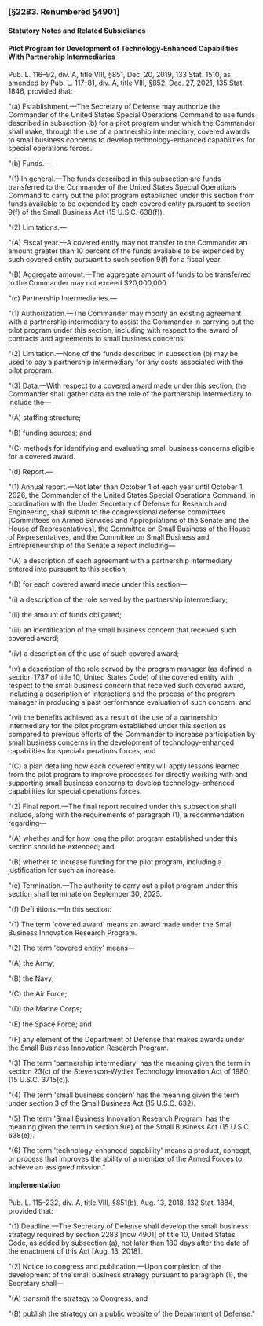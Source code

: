 ### [§2283. Renumbered §4901] ###

#### **Statutory Notes and Related Subsidiaries** ####

#### Pilot Program for Development of Technology-Enhanced Capabilities With Partnership Intermediaries ####

Pub. L. 116–92, div. A, title VIII, §851, Dec. 20, 2019, 133 Stat. 1510, as amended by Pub. L. 117–81, div. A, title VIII, §852, Dec. 27, 2021, 135 Stat. 1846, provided that:

"(a) Establishment.—The Secretary of Defense may authorize the Commander of the United States Special Operations Command to use funds described in subsection (b) for a pilot program under which the Commander shall make, through the use of a partnership intermediary, covered awards to small business concerns to develop technology-enhanced capabilities for special operations forces.

"(b) Funds.—

"(1) In general.—The funds described in this subsection are funds transferred to the Commander of the United States Special Operations Command to carry out the pilot program established under this section from funds available to be expended by each covered entity pursuant to section 9(f) of the Small Business Act (15 U.S.C. 638(f)).

"(2) Limitations.—

"(A) Fiscal year.—A covered entity may not transfer to the Commander an amount greater than 10 percent of the funds available to be expended by such covered entity pursuant to such section 9(f) for a fiscal year.

"(B) Aggregate amount.—The aggregate amount of funds to be transferred to the Commander may not exceed $20,000,000.

"(c) Partnership Intermediaries.—

"(1) Authorization.—The Commander may modify an existing agreement with a partnership intermediary to assist the Commander in carrying out the pilot program under this section, including with respect to the award of contracts and agreements to small business concerns.

"(2) Limitation.—None of the funds described in subsection (b) may be used to pay a partnership intermediary for any costs associated with the pilot program.

"(3) Data.—With respect to a covered award made under this section, the Commander shall gather data on the role of the partnership intermediary to include the—

"(A) staffing structure;

"(B) funding sources; and

"(C) methods for identifying and evaluating small business concerns eligible for a covered award.

"(d) Report.—

"(1) Annual report.—Not later than October 1 of each year until October 1, 2026, the Commander of the United States Special Operations Command, in coordination with the Under Secretary of Defense for Research and Engineering, shall submit to the congressional defense committees [Committees on Armed Services and Appropriations of the Senate and the House of Representatives], the Committee on Small Business of the House of Representatives, and the Committee on Small Business and Entrepreneurship of the Senate a report including—

"(A) a description of each agreement with a partnership intermediary entered into pursuant to this section;

"(B) for each covered award made under this section—

"(i) a description of the role served by the partnership intermediary;

"(ii) the amount of funds obligated;

"(iii) an identification of the small business concern that received such covered award;

"(iv) a description of the use of such covered award;

"(v) a description of the role served by the program manager (as defined in section 1737 of title 10, United States Code) of the covered entity with respect to the small business concern that received such covered award, including a description of interactions and the process of the program manager in producing a past performance evaluation of such concern; and

"(vi) the benefits achieved as a result of the use of a partnership intermediary for the pilot program established under this section as compared to previous efforts of the Commander to increase participation by small business concerns in the development of technology-enhanced capabilities for special operations forces; and

"(C) a plan detailing how each covered entity will apply lessons learned from the pilot program to improve processes for directly working with and supporting small business concerns to develop technology-enhanced capabilities for special operations forces.

"(2) Final report.—The final report required under this subsection shall include, along with the requirements of paragraph (1), a recommendation regarding—

"(A) whether and for how long the pilot program established under this section should be extended; and

"(B) whether to increase funding for the pilot program, including a justification for such an increase.

"(e) Termination.—The authority to carry out a pilot program under this section shall terminate on September 30, 2025.

"(f) Definitions.—In this section:

"(1) The term 'covered award' means an award made under the Small Business Innovation Research Program.

"(2) The term 'covered entity' means—

"(A) the Army;

"(B) the Navy;

"(C) the Air Force;

"(D) the Marine Corps;

"(E) the Space Force; and

"(F) any element of the Department of Defense that makes awards under the Small Business Innovation Research Program.

"(3) The term 'partnership intermediary' has the meaning given the term in section 23(c) of the Stevenson-Wydler Technology Innovation Act of 1980 (15 U.S.C. 3715(c)).

"(4) The term 'small business concern' has the meaning given the term under section 3 of the Small Business Act (15 U.S.C. 632).

"(5) The term 'Small Business Innovation Research Program' has the meaning given the term in section 9(e) of the Small Business Act (15 U.S.C. 638(e)).

"(6) The term 'technology-enhanced capability' means a product, concept, or process that improves the ability of a member of the Armed Forces to achieve an assigned mission."

#### Implementation ####

Pub. L. 115–232, div. A, title VIII, §851(b), Aug. 13, 2018, 132 Stat. 1884, provided that:

"(1) Deadline.—The Secretary of Defense shall develop the small business strategy required by section 2283 [now 4901] of title 10, United States Code, as added by subsection (a), not later than 180 days after the date of the enactment of this Act [Aug. 13, 2018].

"(2) Notice to congress and publication.—Upon completion of the development of the small business strategy pursuant to paragraph (1), the Secretary shall—

"(A) transmit the strategy to Congress; and

"(B) publish the strategy on a public website of the Department of Defense."